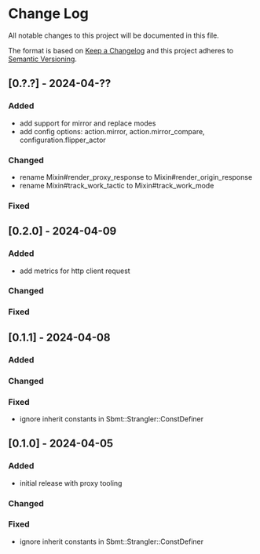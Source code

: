 # Change Log

All notable changes to this project will be documented in this file.

The format is based on [Keep a Changelog](http://keepachangelog.com/)
and this project adheres to [Semantic Versioning](http://semver.org/).

## [0.?.?] - 2024-04-??

### Added
- add support for mirror and replace modes
- add config options: action.mirror, action.mirror_compare, configuration.flipper_actor

### Changed
- rename Mixin#render_proxy_response to Mixin#render_origin_response
- rename Mixin#track_work_tactic to Mixin#track_work_mode

### Fixed

## [0.2.0] - 2024-04-09

### Added
- add metrics for http client request

### Changed

### Fixed

## [0.1.1] - 2024-04-08

### Added

### Changed

### Fixed
- ignore inherit constants in Sbmt::Strangler::ConstDefiner

## [0.1.0] - 2024-04-05

### Added
- initial release with proxy tooling

### Changed

### Fixed
- ignore inherit constants in Sbmt::Strangler::ConstDefiner
